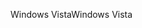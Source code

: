 <span data-ttu-id="a47e8-101">Windows Vista</span><span class="sxs-lookup"><span data-stu-id="a47e8-101">Windows Vista</span></span>